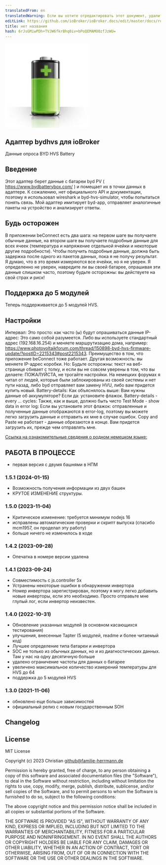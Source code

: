 ```yaml
---
translatedFrom: en
translatedWarning: Если вы хотите отредактировать этот документ, удалите поле «translationFrom», в противном случае этот документ будет снова автоматически переведен
editLink: https://github.com/ioBroker/ioBroker.docs/edit/master/docs/ru/adapterref/iobroker.bydhvs/README.md
title: нет названия
hash: 6rJsGMiwPDh+TVJW6fkrBhq0iv+bPoQEMAMO0zfJzWU=
---
```

![Логотип](../../../en/adapterref/iobroker.bydhvs/admin/bydhvs.png)

## Адаптер bydhvs для ioBroker
Данные опроса BYD HVS Battery

## Введение
Этот адаптер берет данные с батареи byd PV ( https://www.bydbatterybox.com/ ) и помещает их в точки данных в адаптере. К сожалению, нет официального API и документации, поэтому я использовал wireshark и byd-hvs-simulator, чтобы попытаться понять связь. Мой адаптер имитирует byd-app, отправляет аналогичные пакеты на устройство и анализирует ответы.

## Будь осторожен
В приложении beConnect есть два шага: на первом шаге вы получаете обычные данные, на втором шаге вы получаете подробные данные для всех ячеек (температура и напряжение отдельной ячейки и некоторые другие подробности). Чтобы получить подробные данные, должна быть задержка после одного из пакетов данных, пока я не получу результат. Я думаю, что в это время измеряются все ячейки, но я не уверен. Я определенно не уверен, навредите ли вы своей батарее, опрашивая эти данные слишком часто, поэтому будьте осторожны: вы действуете на свой страх и риск!

## Поддержка до 5 модулей
Теперь поддерживается до 5 модулей HVS.

## Настройки
Интервал: Это просто: как часто (ы) будут опрашиваться данные IP-адрес: Это само собой разумеется. Либо вы используете стандартный адрес (192.168.16.254) и меняете маршрутизацию дома, например: https://www.photovoltaikforum.com/thread/150898-byd-hvs-firmware-update/?postID=2215343#post2215343. Преимущество в том, что приложение beConnect тоже работает. Другая возможность: вы меняете IP-адрес коробки. Но: Будьте осторожны: текст на веб-странице сбивает с толку, и если вы не совсем уверены в том, что вы делаете: ПОЖАЛУЙСТА, не трогайте настройки. На немецких форумах я читал от людей, которые были заблокированы из своей системы и нет пути назад, либо byd отправляет вам замену HVU, либо вам придется купить новый. Battery-details: Как объяснялось выше: Вам нужны данные об аккумуляторе? Если да: установите флажок.
Battery-details - every ... cycles: Также, как и выше, должно быть чисто Test Mode - show data in error log: Если вы установите этот флажок: отправленные и полученные данные отображаются в error-log, поэтому вы можете легко загрузить данные и отправить их мне в случае ошибок.
Copy and Paste не работает - данные обрезаются в конце. Вам придется загрузить их, прежде чем отправлять мне.

[Ссылка на ознакомительные сведения о родном немецком языке:](README-German.md)

## **РАБОТА В ПРОЦЕССЕ**
* первая версия с двумя башнями в НПМ

### 1.5.1 (2024-01-15)
* Возможность получения информации из двух башен
* КРУТОЕ ИЗМЕНЕНИЕ структуры.

### 1.5.0 (2023-11-04)
* Критическое изменение: требуется минимум nodejs 16
* исправлены автоматические проверки и скрипт выпуска (спасибо mcm1957, он проделал эту работу)
* больше ничего не изменилось в коде

### 1.4.2 (2023-09-28)
* Опечатка в номере версии удалена

### 1.4.1 (2023-09-24)
* Совместимость с js.controller 5x
* Устранены некоторые ошибки в обнаружении инвертора
* Номер инвертора зарегистрирован, поэтому я могу легко добавить новые инверторы, если это необходимо. Просто отправьте мне глупый лог, если инвертор неизвестен.

### 1.4.0 (2022-10-31)
* Обновление указанных модулей (в основном касающихся тестирования)
* улучшения, внесенные Tapter (5 модулей, readme и более читаемый код)
* Лучшее определение типа батареи и инвертора
* SOC не только из обычных данных, но и из диагностических данных. Там у нас на одну десятичную больше
* удалено ограничение частоты для данных о батарее
* увеличено максимальное количество измерений температуры для HVS до 64
* поддержка до 5 модулей HVS

### 1.3.0 (2021-11-06)
* обновлено еще больше зависимостей
* официальный релиз с новым государственным SOH

###

## Changelog
<!--
	Placeholder for the next version (at the beginning of the line):
	### __WORK IN PROGRESS__
-->

## License
MIT License

Copyright (c) 2023 Christian <github@familie-herrmann.de>

Permission is hereby granted, free of charge, to any person obtaining a copy
of this software and associated documentation files (the "Software"), to deal
in the Software without restriction, including without limitation the rights
to use, copy, modify, merge, publish, distribute, sublicense, and/or sell
copies of the Software, and to permit persons to whom the Software is
furnished to do so, subject to the following conditions:

The above copyright notice and this permission notice shall be included in all
copies or substantial portions of the Software.

THE SOFTWARE IS PROVIDED "AS IS", WITHOUT WARRANTY OF ANY KIND, EXPRESS OR
IMPLIED, INCLUDING BUT NOT LIMITED TO THE WARRANTIES OF MERCHANTABILITY,
FITNESS FOR A PARTICULAR PURPOSE AND NONINFRINGEMENT. IN NO EVENT SHALL THE
AUTHORS OR COPYRIGHT HOLDERS BE LIABLE FOR ANY CLAIM, DAMAGES OR OTHER
LIABILITY, WHETHER IN AN ACTION OF CONTRACT, TORT OR OTHERWISE, ARISING FROM,
OUT OF OR IN CONNECTION WITH THE SOFTWARE OR THE USE OR OTHER DEALINGS IN THE
SOFTWARE.